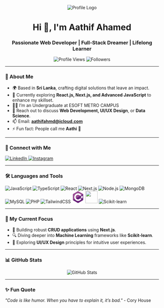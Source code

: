 <p align="center">
  <img src="https://raw.githubusercontent.com/7oSkaaa/7oSkaaa/refs/heads/main/Images/about_me.gif" alt="Profile Logo" width="200" />
</p>

<h1 align="center">Hi 👋, I'm Aathif Ahamed</h1>
<h3 align="center">Passionate Web Developer | Full-Stack Dreamer | Lifelong Learner</h3>

<p align="center"> 
  <img src="https://komarev.com/ghpvc/?username=aathifahmd&label=Profile%20views&color=0e75b6&style=flat" alt="Profile Views" /> 
  <img src="https://img.shields.io/github/followers/aathifahmd?label=Followers" alt="Followers" />
</p>

---

### 🌟 About Me
- 🌍 Based in **Sri Lanka**, crafting digital solutions that leave an impact.  
- 🔧 Currently exploring **React.js, Next.js, and Advanced JavaScript** to enhance my skillset.
- 🧑‍🎓 I’m an Undergraduate at ESOFT METRO CAMPUS
- 💬 Reach out to discuss **Web Development, UI/UX Design**, or **Data Science**.  
- 📫 Email: **[aathifahmd@icloud.com](mailto:aathifahmd@icloud.com)**  
- ⚡ Fun fact: People call me **Aathi** 🚀  

---

### 📲 Connect with Me
<p align="Left">
  <a href="https://linkedin.com/in/aathif-ahamed" target="_blank">
    <img src="https://github.com/Scar1109/skill-icons/blob/Scar1109/icons/LinkedIn.svg" alt="LinkedIn" width="50" height="50" />
  </a>
  <a href="https://instagram.com/_aathif_ahmd__" target="_blank">
    <img src="https://github.com/Scar1109/skill-icons/blob/Scar1109/icons/Instagram.svg" alt="Instagram" width="50" height="50" />
  </a>
</p>

---

### 🛠️ Languages and Tools
<p align="Left">
  <img src="https://github.com/Scar1109/skill-icons/blob/Scar1109/icons/JavaScript.svg" alt="JavaScript" width="40" height="40" />
  <img src="https://github.com/Scar1109/skill-icons/blob/Scar1109/icons/TypeScript.svg" alt="TypeScript" width="40" height="40" />
  <img src="https://github.com/Scar1109/skill-icons/blob/Scar1109/icons/React-Dark.svg" alt="React" width="40" height="40" />
  <img src="https://github.com/Scar1109/skill-icons/blob/Scar1109/icons/NextJS-Dark.svg" alt="Next.js" width="40" height="40" />
  <img src="https://github.com/Scar1109/skill-icons/blob/Scar1109/icons/NodeJS-Dark.svg" alt="Node.js" width="40" height="40" />
  <img src="https://github.com/Scar1109/skill-icons/blob/Scar1109/icons/MongoDB.svg" alt="MongoDB" width="40" height="40" />
  <img src="https://github.com/Scar1109/skill-icons/blob/Scar1109/icons/MySQL-Dark.svg" alt="MySQL" width="40" height="40" />
  <img src="https://github.com/Scar1109/skill-icons/blob/Scar1109/icons/PHP-Dark.svg" alt="PHP" width="40" height="40" />
  <img src="https://github.com/Scar1109/skill-icons/blob/Scar1109/icons/TailwindCSS-Dark.svg" alt="TailwindCSS" width="40" height="40" />
  <img src="https://raw.githubusercontent.com/devicons/devicon/master/icons/csharp/csharp-original.svg" alt="C#" width="40" height="40" />
  <img src="https://github.com/Scar1109/skill-icons/blob/Scar1109/icons/Flask-Dark.svg" width="40" height="40" />
  <img src="https://upload.wikimedia.org/wikipedia/commons/0/05/Scikit_learn_logo_small.svg" alt="Scikit-learn" width="40" height="40" />
</p>

---

### 🚀 My Current Focus
- 🌱 Building robust **CRUD applications** using **Next.js**.  
- 🔍 Diving deeper into **Machine Learning** frameworks like **Scikit-learn**.  
- 🧩 Exploring **UI/UX Design** principles for intuitive user experiences.

---

### 📊 GitHub Stats
<p align="center">
  <img src="https://github-readme-stats.vercel.app/api?username=aathifahmd&show_icons=true&theme=tokyonight" alt="GitHub Stats" />
</p>

---

### ✨ Fun Quote
*"Code is like humor. When you have to explain it, it’s bad."* - Cory House
